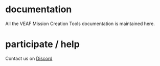 # documentation
All the VEAF Mission Creation Tools documentation is maintained here.

# participate / help

Contact us on [Discord](https://www.veaf.org/discord)